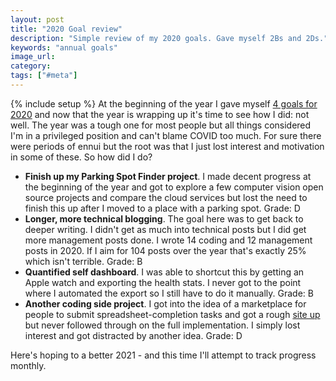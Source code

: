 ```yaml
---
layout: post
title: "2020 Goal review"
description: "Simple review of my 2020 goals. Gave myself 2Bs and 2Ds."
keywords: "annual goals"
image_url: 
category: 
tags: ["#meta"]
---
```

{% include setup %}
At the beginning of the year I gave myself [4 goals for 2020](http://dangoldin.com/2020/01/28/2020-goals/) and now that the year is wrapping up it's time to see how I did: not well. The year was a tough one for most people but all things considered I'm in a privileged position and can't blame COVID too much. For sure there were periods of ennui but the root was that I just lost interest and motivation in some of these. So how did I do?

- **Finish up my Parking Spot Finder project**. I made decent progress at the beginning of the year and got to explore a few computer vision open source projects and compare the cloud services but lost the need to finish this up after I moved to a place with a parking spot. Grade: D
- **Longer, more technical blogging**. The goal here was to get back to deeper writing. I didn't get as much into technical posts but I did get more management posts done. I wrote 14 coding and 12 management posts in 2020. If I aim for 104 posts over the year that's exactly 25% which isn't terrible. Grade: B
- **Quantified self dashboard**. I was able to shortcut this by getting an Apple watch and exporting the health stats. I never got to the point where I automated the export so I still have to do it manually. Grade: B
- **Another coding side project**. I got into the idea of a marketplace for people to submit spreadsheet-completion tasks and got a rough [site up](https://www.gospreadsheets.com/) but never followed through on the full implementation. I simply lost interest and got distracted by another idea. Grade: D

Here's hoping to a better 2021 - and this time I'll attempt to track progress monthly.

